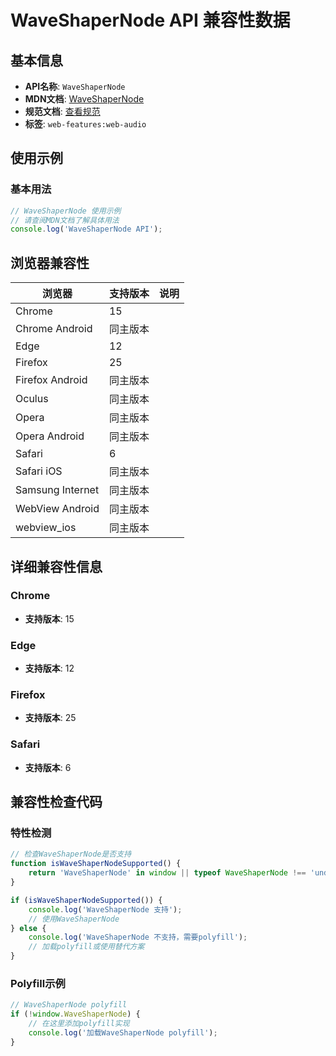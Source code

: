 # WaveShaperNode API 兼容性数据

## 基本信息

- **API名称**: `WaveShaperNode`
- **MDN文档**: [WaveShaperNode](https://developer.mozilla.org/docs/Web/API/WaveShaperNode)
- **规范文档**: [查看规范](https://webaudio.github.io/web-audio-api/#WaveShaperNode)
- **标签**: `web-features:web-audio`

## 使用示例

### 基本用法

```javascript
// WaveShaperNode 使用示例
// 请查阅MDN文档了解具体用法
console.log('WaveShaperNode API');
```

## 浏览器兼容性

| 浏览器 | 支持版本 | 说明 |
|--------|----------|------|
| Chrome | 15 |  |
| Chrome Android | 同主版本 |  |
| Edge | 12 |  |
| Firefox | 25 |  |
| Firefox Android | 同主版本 |  |
| Oculus | 同主版本 |  |
| Opera | 同主版本 |  |
| Opera Android | 同主版本 |  |
| Safari | 6 |  |
| Safari iOS | 同主版本 |  |
| Samsung Internet | 同主版本 |  |
| WebView Android | 同主版本 |  |
| webview_ios | 同主版本 |  |

## 详细兼容性信息

### Chrome

- **支持版本**: 15

### Edge

- **支持版本**: 12

### Firefox

- **支持版本**: 25

### Safari

- **支持版本**: 6

## 兼容性检查代码

### 特性检测

```javascript
// 检查WaveShaperNode是否支持
function isWaveShaperNodeSupported() {
    return 'WaveShaperNode' in window || typeof WaveShaperNode !== 'undefined';
}

if (isWaveShaperNodeSupported()) {
    console.log('WaveShaperNode 支持');
    // 使用WaveShaperNode
} else {
    console.log('WaveShaperNode 不支持，需要polyfill');
    // 加载polyfill或使用替代方案
}
```

### Polyfill示例

```javascript
// WaveShaperNode polyfill
if (!window.WaveShaperNode) {
    // 在这里添加polyfill实现
    console.log('加载WaveShaperNode polyfill');
}
```

